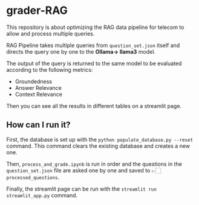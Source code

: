 # grader-RAG

This repository is about optimizing the RAG data pipeline for telecom to allow and process multiple queries.

RAG Pipeline takes multiple queries from `question_set.json` itself and directs the query one by one to the **Ollama-> llama3** model.

The output of the query is returned to the same model to be evaluated according to the following metrics:
- Groundedness
- Answer Relevance
- Context Relevance

Then you can see all the results in different tables on a streamlit page.

## How can I run it?

First, the database is set up with the `python populate_database.py --reset` command.
This command clears the existing database and creates a new one.

Then, `process_and_grade.ipynb`  is run in order and the questions in the `question_set.json`  file are asked one by one and saved to 👉🏻 `processed_questions`.

Finally, the streamlit page can be run with the `streamlit run streamlit_app.py` command.
